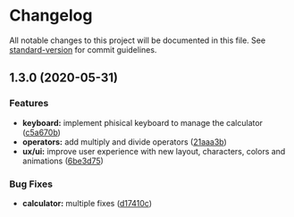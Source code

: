 # Changelog

All notable changes to this project will be documented in this file. See [standard-version](https://github.com/conventional-changelog/standard-version) for commit guidelines.

## 1.3.0 (2020-05-31)


### Features

* **keyboard:** implement phisical keyboard to manage the calculator ([c5a670b](https://github.com/carloscpda/payvision-calculator/commit/c5a670b7d0d95ec4ed7eef7c9ff0dbee78bc7aea))
* **operators:** add multiply and divide operators ([21aaa3b](https://github.com/carloscpda/payvision-calculator/commit/21aaa3bedd1232eeb96ae8516b87f16723f83d83))
* **ux/ui:** improve user experience with new layout, characters, colors and animations ([6be3d75](https://github.com/carloscpda/payvision-calculator/commit/6be3d754c30e059447d6c75108396aa0ab981d5b))


### Bug Fixes

* **calculator:** multiple fixes ([d17410c](https://github.com/carloscpda/payvision-calculator/commit/d17410cb2e2c41b2a1b28567366775dbdfedf4bc))
